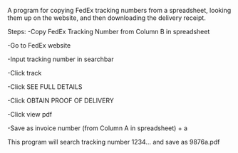 A program for copying FedEx tracking numbers from a spreadsheet, looking them up on the website, and then downloading the delivery receipt. 

Steps:
-Copy FedEx Tracking Number from Column B in spreadsheet

-Go to FedEx website

-Input tracking number in searchbar

-Click track

-Click SEE FULL DETAILS

-Click OBTAIN PROOF OF DELIVERY

-Click view pdf

-Save as invoice number (from Column A in spreadsheet) + a

This program will search tracking number 1234... and save as 9876a.pdf
